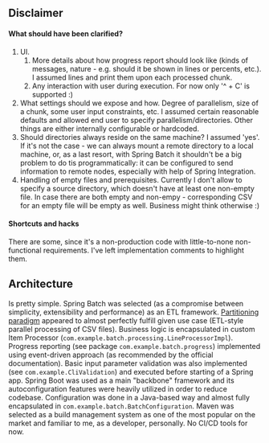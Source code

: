 ## Disclaimer
#### What should have been clarified?
1. UI.
    1. More details about how progress report should look like (kinds of messages, nature - e.g. should it be shown in lines or percents, etc.). I assumed lines and print them upon each processed chunk.
    1. Any interaction with user during execution. For now only '^ + C' is supported :)
1. What settings should we expose and how. Degree of parallelism, size of a chunk, some user input constraints, etc. I assumed certain reasonable defaults and allowed end user to specify parallelism/directories. Other things are either internally configurable or hardcoded.
1. Should directories always reside on the same machine? I assumed 'yes'. If it's not the case - we can always mount a remote directory to a local machine, or, as a last resort, with Spring Batch it shouldn't be a big problem to do tis programmatically: it can be configured to send information to remote nodes, especially with help of Spring Integration.
1. Handling of empty files and prerequisites. Currently I don't allow to specify a source directory, which doesn't have at least one non-empty file. In case there are both empty and non-empy - corresponding CSV for an empty file will be empty as well. Business might think otherwise :)
#### Shortcuts and hacks
There are some, since it's a non-production code with little-to-none non-functional requirements. I've left implementation comments to highlight them.
## Architecture
Is pretty simple. Spring Batch was selected (as a compromise between simplicity, extensibility and performance) as an ETL framework. [Partitioning paradigm](https://docs.spring.io/spring-batch/4.1.x/reference/html/index-single.html#partitioning) appeared to almost perfectly fulfill given use case (ETL-style parallel processing of CSV files). Business logic is encapsulated in custom Item Processor (`com.example.batch.processing.LineProcessorImpl`). Progress reporting (see package `com.example.batch.progress`) implemented using event-driven approach (as recommended by the official documentation).
Basic input parameter validation was also implemented (see `com.example.CliValidation`) and executed before starting of a Spring app. Spring Boot was used as a main "backbone" framework and its autoconfiguration features were heavily utilized in order to reduce codebase. 
Configuration was done in a Java-based way and almost fully encapsulated in `com.example.batch.BatchConfiguration`.
Maven was selected as a build management system as one of the most popular on the market and familiar to me, as a developer, personally. No CI/CD tools for now.